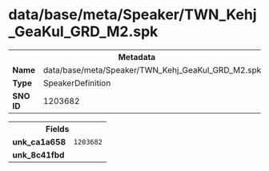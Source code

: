 <h1>data/base/meta/Speaker/TWN_Kehj_GeaKul_GRD_M2.spk</h1><table><tr><th colspan="100%">Metadata</th></tr><tr><td><b>Name</b></td><td>data/base/meta/Speaker/TWN_Kehj_GeaKul_GRD_M2.spk</td></tr><tr><td><b>Type</b></td><td>SpeakerDefinition</td></tr><tr><td><b>SNO ID</b></td><td>1203682</td></tr></table>

<table><tr><th colspan="100%">Fields</th></tr><tr><td><b>unk_ca1a658</b></td><td><code>1203682</code></td></tr><tr><td><b>unk_8c41fbd</b></td><td></td></tr></table>

